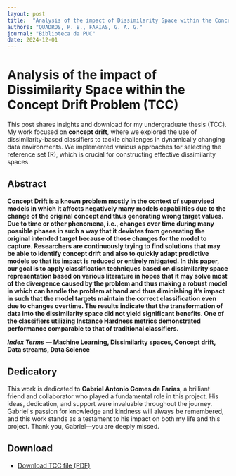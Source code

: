 ```yaml
---
layout: post
title:  "Analysis of the impact of Dissimilarity Space within the Concept Drift Problem"
authors: "QUADROS, P. B., FARIAS, G. A. G."
journal: "Biblioteca da PUC"
date: 2024-12-01
---
```




# Analysis of the impact of Dissimilarity Space within the Concept Drift Problem (TCC)

This post shares insights and download for my undergraduate thesis (TCC). My work focused on **concept drift**, where we explored the use of dissimilarity-based classifiers to tackle challenges in dynamically changing data environments. We implemented various approaches for selecting the reference set \(R\), which is crucial for constructing effective dissimilarity spaces.

## Abstract

**Concept Drift is a known problem mostly in the context of supervised models in which it affects negatively many models capabilities due to the change of the original concept and thus generating wrong target values. Due to time or other phenomena, i.e., changes over time during many possible phases in such a way that it deviates from generating the original intended target because of those changes for the model to capture. Researchers are continuously trying to find solutions that may be able to identify concept drift and also to quickly adapt predictive models so that its impact is reduced or entirely mitigated. In this paper, our goal is to apply classification techniques based on dissimilarity space representation based on various literature in hopes that it may solve most of the divergence caused by the problem and thus making a robust model in which can handle the problem at hand and thus diminishing it’s impact in such that the model targets maintain the correct classification even due to changes overtime. The results indicate that the transformation of data into the dissimilarity space did not yield significant benefits. One of the classifiers utilizing Instance Hardness metrics demonstrated performance comparable to that of traditional classifiers.**

**_Index Terms_ — Machine Learning, Dissimilarity spaces, Concept drift, Data streams, Data Science**

## Dedicatory

This work is dedicated to **Gabriel Antonio Gomes de Farias**, a brilliant friend and collaborator who played a fundamental role in this project. His ideas, dedication, and support were invaluable throughout the journey. Gabriel's passion for knowledge and kindness will always be remembered, and this work stands as a testament to his impact on both my life and this project. Thank you, Gabriel—you are deeply missed.

## Download

<ul>
  <li><a href="{{ site.url }}/{{site.baseurl}}/downloads/TCC_2024__Gabriel_e_Pedro_Artigo.pdf" target="_blank" download>Download TCC file (PDF)</a></li>
</ul>

